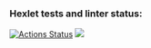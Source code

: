 ### Hexlet tests and linter status:
[![Actions Status](https://github.com/Anton-Pranovich/java-project-61/workflows/hexlet-check/badge.svg)](https://github.com/Anton-Pranovich/java-project-61/actions)
<a href="https://codeclimate.com/github/Anton-Pranovich/java-project-61/maintainability"><img src="https://api.codeclimate.com/v1/badges/e40d3ba81462c7aa8c72/maintainability" /></a>
